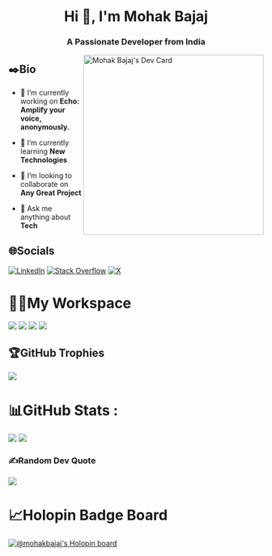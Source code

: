 <h1 align="center">Hi 👋, I'm Mohak Bajaj</h1>
<h3 align="center">A Passionate Developer from India</h3>

<a href="https://app.daily.dev/mohakbajaj"><img align="right" src="https://api.daily.dev/devcards/v2/1av8TctyU7ncDOc1sMFeE.png?r=r5f" width="356" alt="Mohak Bajaj's Dev Card"/></a>

## ✒️Bio
- 🔭 I’m currently working on **Echo: Amplify your voice, anonymously.**

- 🌱 I’m currently learning **New Technologies**

- 👯 I’m looking to collaborate on **Any Great Project**

- 💬 Ask me anything about **Tech**


## 🌐Socials
[![LinkedIn](https://img.shields.io/badge/LinkedIn-%230077B5.svg?style=for-the-badge&logo=linkedin&logoColor=white)](https://linkedin.com/in/mohak-bajaj) [![Stack Overflow](https://img.shields.io/badge/-Stackoverflow-FE7A16?style=for-the-badge&logo=stack-overflow&logoColor=white)](https://stackoverflow.com/users/14572622) [![X](https://img.shields.io/badge/(formerly%20Twitter)-%23000000.svg?style=for-the-badge&logo=X&logoColor=white)](https://twitter.com/MohakBajaj5)

# 👨‍💻My Workspace
![](https://img.shields.io/badge/Ryzen%209-5900HX-red?style=for-the-badge&logo=amd) ![](https://img.shields.io/badge/GeForce%20RTX-3050Ti-white?style=for-the-badge&logo=nvidia) ![](https://img.shields.io/badge/RAM-16%20GB-green?style=for-the-badge) ![](https://img.shields.io/badge/Windows-11-blue?style=for-the-badge&logo=windows)

## 🏆GitHub Trophies
![](https://github-profile-trophy.vercel.app/?username=MohakBajaj&theme=radical&no-frame=true&no-bg=true&margin-w=2)

# 📊GitHub Stats :
![](https://github-readme-stats.vercel.app/api?username=MohakBajaj&theme=radical&hide_border=true&include_all_commits=false&count_private=false)
![](https://github-readme-streak-stats.herokuapp.com/?user=MohakBajaj&theme=radical&hide_border=true)

### ✍️Random Dev Quote
![](https://quotes-github-readme.vercel.app/api?type=horizontal&theme=radical)

# 📈Holopin Badge Board
[![@mohakbajaj's Holopin board](https://holopin.me/mohakbajaj)](https://holopin.io/@mohakbajaj)
